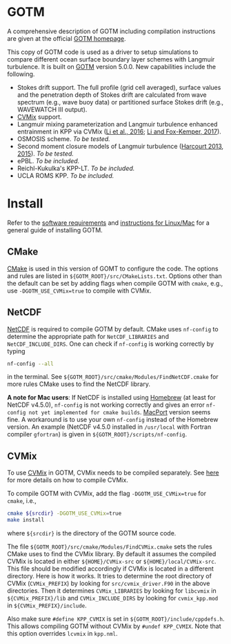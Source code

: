 # GOTM

A comprehensive description of GOTM including compilation instructions are given at the official [GOTM homepage](http://gotm.net).

This copy of GOTM code is used as a driver to setup simulations to compare different ocean surface boundary layer schemes with Langmuir turbulence. It is built on [GOTM](https://github.com/gotm-model/code) version 5.0.0. New capabilities include the following.

* Stokes drift support. The full profile (grid cell averaged), surface values and the penetration depth of Stokes drift are calculated from wave spectrum (e.g., wave buoy data) or partitioned surface Stokes drift (e.g., WAVEWATCH III output).
* [CVMix](https://github.com/CVMix/CVMix-src) support.
* Langmuir mixing parameterization and Langmuir turbulence enhanced entrainment in KPP via CVMix ([Li et al., 2016](https://doi.org/10.1016%2Fj.ocemod.2015.07.020); [Li and Fox-Kemper, 2017](https://doi.org/10.1175%2FJPO-D-17-0085.1)).
* OSMOSIS scheme. _To be tested._
* Second moment closure models of Langmuir turbulence ([Harcourt 2013](https://doi.org/10.1175%2FJPO-D-12-0105.1), [2015](https://doi.org/10.1175%2FJPO-D-14-0046.1)). _To be tested._
* ePBL. _To be included._
* Reichl-Kukulka's KPP-LT. _To be included._
* UCLA ROMS KPP. _To be included._

# Install

Refer to the [software requirements](http://gotm.net/portfolio/software/) and [instructions for Linux/Mac](http://gotm.net/software/linux/) for a general guide of installing GOTM.

## CMake

[CMake](https://cmake.org) is used in this version of GOMT to configure the code. The options and rules are listed in `${GOTM_ROOT}/src/CMakeLists.txt`. Options other than the default can be set by adding flags when compile GOTM with `cmake`, e.g., use `-DGOTM_USE_CVMix=true` to compile with CVMix.

## NetCDF

[NetCDF](https://www.unidata.ucar.edu/software/netcdf/) is required to compile GOTM by default. CMake uses `nf-config` to determine the appropriate path for `NetCDF_LIBRARIES` and `NetCDF_INCLUDE_DIRS`. One can check if `nf-config` is working correctly by typing
```sh
nf-config --all
```
in the terminal. See `${GOTM_ROOT}/src/cmake/Modules/FindNetCDF.cmake` for more rules CMake uses to find the NetCDF library.

**A note for Mac users**: If NetCDF is installed using [Homebrew](https://brew.sh) (at least for NetCDF v4.5.0), `nf-config` is not working correctly and gives an error `nf-config not yet implemented for cmake builds`. [MacPort](https://www.macports.org) version seems fine. A workaround is to use your own `nf-config` instead of the Homebrew version. An example (NetCDF v4.5.0 installed in `/usr/local` with Fortran compiler `gfortran`) is given in `${GOTM_ROOT}/scripts/nf-config`.

## CVMix

To use [CVMix](https://github.com/CVMix/CVMix-src) in GOTM, CVMix needs to be compiled separately. See [here](https://github.com/CVMix/CVMix-src) for more details on how to compile CVMix.

To compile GOTM with CVMix, add the flag `-DGOTM_USE_CVMix=true` for `cmake`, i.e.,
```sh
cmake ${srcdir} -DGOTM_USE_CVMix=true
make install
```
where `${srcdir}` is the directory of the GOTM source code.

The file `${GOTM_ROOT}/src/cmake/Modules/FindCVMix.cmake` sets the rules CMake uses to find the CVMix library. By default it assumes the compiled CVMix is located in either `${HOME}/CVMix-src` or `${HOME}/local/CVMix-src`. This file should be modified accordingly if CVMix is located in a different directory. Here is how it works. It tries to determine the root directory of CVMix (`CVMix_PREFIX`) by looking for `src/cvmix_driver.F90` in the above directories. Then it determines `CVMix_LIBRARIES` by looking for `libcvmix` in `${CVMix_PREFIX}/lib` and `CVMix_INCLUDE_DIRS` by looking for `cvmix_kpp.mod` in `${CVMix_PREFIX}/include`.

Also make sure `#define KPP_CVMIX` is set in `${GOTM_ROOT}/include/cppdefs.h`. This allows compiling GOTM without CVMix by `#undef KPP_CVMIX`. Note that this option overrides `lcvmix` in `kpp.nml`.
